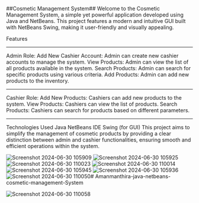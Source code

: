 ##Cosmetic Management System##
Welcome to the Cosmetic Management System, a simple yet powerful application developed using Java and NetBeans. This project features a modern and intuitive GUI built with NetBeans Swing, making it user-friendly and visually appealing.

Features
*********************************************
Admin Role:
Add New Cashier Account: Admin can create new cashier accounts to manage the system.
View Products: Admin can view the list of all products available in the system.
Search Products: Admin can search for specific products using various criteria.
Add Products: Admin can add new products to the inventory.
*****************************************************
Cashier Role:
Add New Products: Cashiers can add new products to the system.
View Products: Cashiers can view the list of products.
Search Products: Cashiers can search for products based on different parameters.
**************************************************************
Technologies Used
Java
NetBeans IDE
Swing (for GUI)
This project aims to simplify the management of cosmetic products by providing a clear distinction between admin and cashier functionalities, ensuring smooth and efficient operations within the system.


![Screenshot 2024-06-30 105909](https://github.com/Amanmanthira/Amanmanthira-java-netbeans-cosmetic-management/assets/126964186/c54cbb71-418d-4dc0-b396-33d3806577df)
![Screenshot 2024-06-30 105925](https://github.com/Amanmanthira/Amanmanthira-java-netbeans-cosmetic-management/assets/126964186/a58e1b11-1163-4bd7-afb2-f6ca807c0cd9)![Screenshot 2024-06-30 110023](https://github.com/Amanmanthira/Amanmanthira-java-netbeans-cosmetic-management/assets/126964186/7d52068c-719e-48fe-95cd-b6b5bc1391e8)
![Screenshot 2024-06-30 110014](https://github.com/Amanmanthira/Amanmanthira-java-netbeans-cosmetic-management/assets/126964186/64c1a999-2682-415c-89a5-4fb497ffb06d)
![Screenshot 2024-06-30 105945](https://github.com/Amanmanthira/Amanmanthira-java-netbeans-cosmetic-management/assets/126964186/612171e9-0ea4-4c07-906e-654836dde8eb)
![Screenshot 2024-06-30 105936](https://github.com/Amanmanthira/Amanmanthira-java-netbeans-cosmetic-management/assets/126964186/814e23e3-db92-43c8-9835-ba6b2de700e9)
![Screenshot 2024-06-30 110050](https://github.com/Amanmanthira/Amanmanthira-java-netbeans-cosmetic-management/assets/126964186/a1fda6e7-3268-4772-ad0a-b8013f42b798)# Amanmanthira-java-netbeans-cosmetic-management-System

![Screenshot 2024-06-30 110058](https://github.com/Amanmanthira/Amanmanthira-java-netbeans-cosmetic-management/assets/126964186/d69e98bc-199e-4cd4-b7e9-cacf5e359aae)
